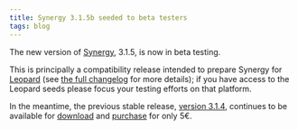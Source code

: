 ```yaml
---
title: Synergy 3.1.5b seeded to beta testers
tags: blog
---
```


The new version of [Synergy](http://wincent.com/a/products/synergy-classic/), 3.1.5, is now in beta testing.

This is principally a compatibility release intended to prepare Synergy for [Leopard](http://wincent.com/wiki/Leopard) (see [the full changelog](http://wincent.com/a/products/synergy-classic/history/#3.1.5b) for more details); if you have access to the Leopard seeds please focus your testing efforts on that platform.

In the meantime, the previous stable release, [version 3.1.4](http://wincent.com/a/products/synergy-classic/history/#3.1.4), continues to be available for [download](http://wincent.com/a/products/synergy-classic/download/) and [purchase](https://wincent.com/a/products/synergy-classic/purchase/) for only 5€.
